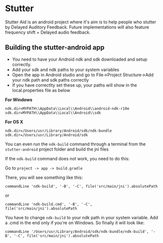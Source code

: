 # Stutter

Stutter Aid is an android project where it's aim is to help people who stutter by Delayed Auditory Feedback. Future implementations will also feature frequency shift + Delayed audio feedback.

## Building the stutter-android app

* You need to have your Android ndk and sdk downloaded and setup correctly.
* Add your sdk and ndk paths to your system variables
* Open the app in Android studio and go to File->Project Structure->Add your ndk path and sdk paths correctly
* If you have correctlty set these up, your paths will show in the local.properties file as below 

**For Windows**
```
ndk.dir=MYPATH\\AppData\\Local\\Android\\android-ndk-r10e
sdk.dir=MYPATH\\AppData\\Local\\Android\\sdk
```

**For OS X**
```
ndk.dir=/Users/usr/Library/Android/sdk/ndk-bundle
sdk.dir=/Users/usr/Library/Android/sdk
```

You can even run the ` ndk-build ` command through a terminal from the ` stutter-android ` project folder and build the jni files

If the ` ndk-build ` command does not work, you need to do this: 

Go to `project -> app -> build.gradle`

There, you will see something like this: 

``` 
commandLine 'ndk-build', '-B', '-C', file('src/main/jni').absolutePath
``` 
or 
```
commandLine 'ndk-build.cmd', '-B', '-C', file('src/main/jni').absolutePath
``` 

You have to change ` ndk-build ` to your ndk path in your system variable. Add a .cmd in the end only if you're on Windows.
So finally it will look like: 

```
commandLine '/Users/usr/Library/Android/sdk/ndk-bundle/ndk-build', '-B', '-C', file('src/main/jni').absolutePath
``` 
